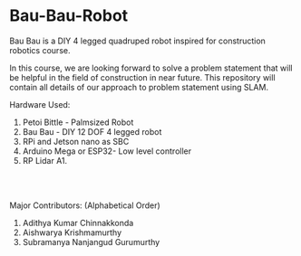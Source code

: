 # Bau-Bau-Robot
Bau Bau is a DIY 4 legged quadruped robot inspired for construction robotics course.

In this course, we are looking forward to solve a problem statement that will be helpful in the field of construction in near future. This repository will contain all details of our approach to problem statement using SLAM. 

Hardware Used:
1. Petoi Bittle - Palmsized Robot
2. Bau Bau - DIY 12 DOF 4 legged robot
3. RPi and Jetson nano as SBC
4. Arduino Mega or ESP32- Low level controller 
5. RP Lidar A1.
<br>
<br>


Major Contributors:  (Alphabetical Order)
1. Adithya Kumar Chinnakkonda 
2. Aishwarya Krishmamurthy
3. Subramanya Nanjangud Gurumurthy
